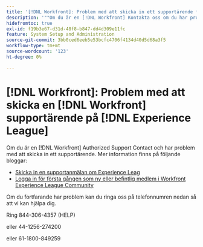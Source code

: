 ```yaml
---
title: '[!DNL Workfront]: Problem med att skicka in ett supportärende från Workfront på Experience League'
description: '""Om du är en [!DNL Workfront] Kontakta oss om du har problem med att lämna in ett supportärende. Ring oss på telefonnumren nedan så att vi kan hjälpa dig."'
hidefromtoc: true
exl-id: f19b3e67-d31d-48f8-b847-dd4d309e11fc
feature: System Setup and Administration
source-git-commit: 3bb0ced6eeb5e53bcfc4706f4134d40d5d68a3f5
workflow-type: tm+mt
source-wordcount: '123'
ht-degree: 0%

---
```


# [!DNL Workfront]: Problem med att skicka en [!DNL Workfront] supportärende på [!DNL Experience League]

Om du är en [!DNL Workfront] Authorized Support Contact och har problem med att skicka in ett supportärende. Mer information finns på följande bloggar:

* [Skicka in en supportanmälan om Experience Leag](https://experienceleaguecommunities.adobe.com/t5/workfront-blogs/how-to-submit-a-support-ticket-on-experience-league/ba-p/461737)
* [Logga in för första gången som ny eller befintlig medlem i Workfront Experience League Community](https://experienceleaguecommunities.adobe.com/t5/workfront-blogs/logging-in-for-the-first-time-as-a-new-or-existing-workfront/ba-p/461472)

Om du fortfarande har problem kan du ringa oss på telefonnumren nedan så att vi kan hjälpa dig.

Ring 844-306-4357 (HELP)

eller 44-1256-274200

eller 61-1800-849259
